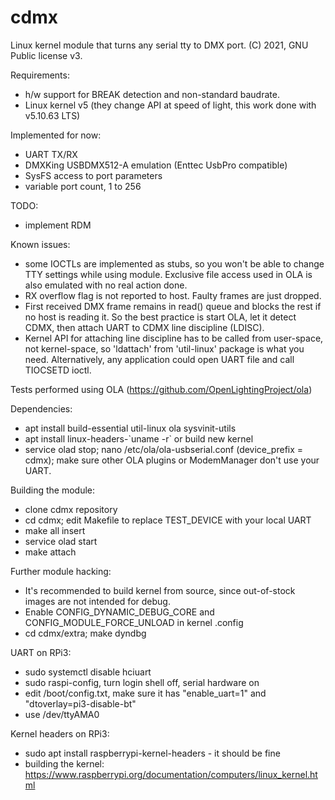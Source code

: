 # cdmx

Linux kernel module that turns any serial tty to DMX port.
(C) 2021, GNU Public license v3.

Requirements: 
- h/w support for BREAK detection and non-standard baudrate.
- Linux kernel v5 (they change API at speed of light, this work done with v5.10.63 LTS)

Implemented for now:

- UART TX/RX
- DMXKing USBDMX512-A emulation (Enttec UsbPro compatible)
- SysFS access to port parameters
- variable port count, 1 to 256

TODO:
- implement RDM

Known issues:
- some IOCTLs are implemented as stubs, so you won't be able to change TTY settings while using module. Exclusive file access used in OLA is also emulated with no real action done.
- RX overflow flag is not reported to host. Faulty frames are just dropped.
- First received DMX frame remains in read() queue and blocks the rest if no host is reading it. So the best practice is start OLA, let it detect CDMX, then attach UART to CDMX line discipline (LDISC).
- Kernel API for attaching line discipline has to be called from user-space, not kernel-space, so 'ldattach' from 'util-linux' package is what you need. Alternatively, any application could open UART file and call TIOCSETD ioctl.

Tests performed using OLA (https://github.com/OpenLightingProject/ola)

Dependencies:
- apt install build-essential util-linux ola sysvinit-utils
- apt install linux-headers-\`uname -r\` or build new kernel
- service olad stop; nano /etc/ola/ola-usbserial.conf (device_prefix = cdmx); make sure other OLA plugins or ModemManager don't use your UART.

Building the module:
- clone cdmx repository
- cd cdmx; edit Makefile to replace TEST_DEVICE with your local UART
- make all insert
- service olad start
- make attach

Further module hacking:
- It's recommended to build kernel from source, since out-of-stock images are not intended for debug.
- Enable CONFIG_DYNAMIC_DEBUG_CORE and CONFIG_MODULE_FORCE_UNLOAD in kernel .config
- cd cdmx/extra; make dyndbg

UART on RPi3:
- sudo systemctl disable hciuart
- sudo raspi-config, turn login shell off, serial hardware on
- edit /boot/config.txt, make sure it has "enable_uart=1" and "dtoverlay=pi3-disable-bt"
- use /dev/ttyAMA0

Kernel headers on RPi3:
- sudo apt install raspberrypi-kernel-headers - it should be fine
- building the kernel: https://www.raspberrypi.org/documentation/computers/linux_kernel.html
